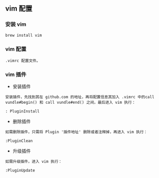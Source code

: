 ## vim 配置
### 安装 vim
```
brew install vim
```

### vim 配置

    .vimrc 配置文件。
### vim 插件
- 安装插件
```
安装插件，先找到其在 github.com 的地址，再将配置信息其加入 .vimrc 中的call vundle#begin() 和 call vundle#end() 之间，最后进入 vim 执行：

: PluginInstall
```
- 删除插件
```
如需删除插件，只需将 Plugin '插件地址' 删除或者注释掉，再进入 vim 执行：

:PluginClean
```

- 升级插件
```
如需升级插件，进入 vim 执行：

:PluginUpdate
```

